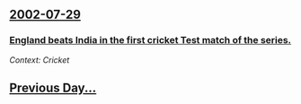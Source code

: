 ## [2002-07-29](/news/2002/07/29/index.md)

### [ England beats India in the first cricket Test match of the series.](/news/2002/07/29/england-beats-india-in-the-first-cricket-test-match-of-the-series.md)
_Context: Cricket_

## [Previous Day...](/news/2002/07/28/index.md)

